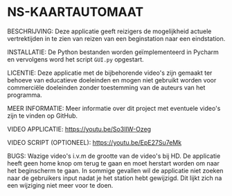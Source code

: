 # NS-KAARTAUTOMAAT
BESCHRIJVING: Deze applicatie geeft reizigers de mogelijkheid actuele vertrektijden in te zien van reizen van een beginstation naar een eindstation.

INSTALLATIE: De Python bestanden worden geïmplementeerd in Pycharm en vervolgens word het script ```GUI.py``` opgestart.

LICENTIE: Deze applicatie met de bijbehorende video's zijn gemaakt ter behoeve van educatieve doeleinden en mogen niet gebruikt worden voor commerciële doeleinden zonder toestemming van de auteurs van het programma.

MEER INFORMATIE: Meer informatie over dit project met eventuele video's zijn te vinden op GitHub.

VIDEO APPLICATIE: https://youtu.be/So3IIW-Ozeg

VIDEO SCRIPT (OPTIONEEL): https://youtu.be/EpE27Su7eMk

BUGS: Wazige video's i.v.m de grootte van de video's bij HD. De applicatie heeft geen home knop om terug te gaan en moet herstart worden om naar het beginscherm te gaan. In sommige gevallen wil de applicatie niet zoeken naar de gebruikers input nadat je het station hebt gewijzigd. Dit lijkt zich na een wijziging niet meer voor te doen.
